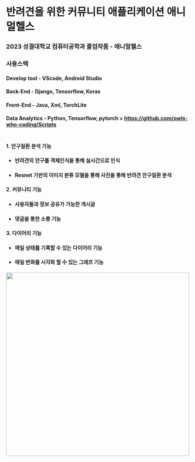 # 반려견을 위한 커뮤니티 애플리케이션 애니멀헬스
### 2023 성결대학교 컴퓨터공학과 졸업작품 - 애니멀헬스

### 사용스택
#### Develop tool - VScode, Android Studio
#### Back-End - Django, Tensorflow, Keras
#### Front-End - Java, Xml, TorchLite
#### Data Analytics - Python, Tensorflow, pytorch > https://github.com/owls-who-coding/Scripts

#
#### 1. 안구질환 분석 기능
+ #### 반려견의 안구를 객체인식을 통해 실시간으로 인식
+ #### Resnet 기반의 이미지 분류 모델을 통해 사진을 통해 반려견 안구질환 분석
#### 2. 커뮤니티 기능
+ #### 사용자들과 정보 공유가 가능한 게시글
+ #### 댓글을 통한 소통 기능
#### 3. 다이어리 기능
+ #### 매일 상태를 기록할 수 있는 다이어리 기능
+ #### 매일 변화를 시각화 할 수 있는 그래프 기능
<img src="https://github.com/owls-who-coding/Back-end/assets/74956803/261fddf7-e1e8-4f7e-9824-9797deae5c06" width="500">
